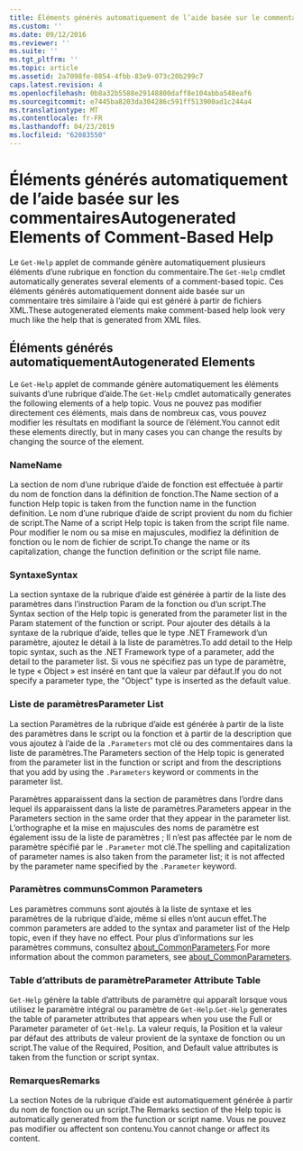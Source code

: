 ```yaml
---
title: Éléments générés automatiquement de l’aide basée sur le commentaire | Microsoft Docs
ms.custom: ''
ms.date: 09/12/2016
ms.reviewer: ''
ms.suite: ''
ms.tgt_pltfrm: ''
ms.topic: article
ms.assetid: 2a7098fe-0854-4fbb-83e9-073c20b299c7
caps.latest.revision: 4
ms.openlocfilehash: 0b8a32b5588e29148800daff8e104abba548eaf6
ms.sourcegitcommit: e7445ba8203da304286c591ff513900ad1c244a4
ms.translationtype: MT
ms.contentlocale: fr-FR
ms.lasthandoff: 04/23/2019
ms.locfileid: "62083550"
---
```

# <a name="autogenerated-elements-of-comment-based-help"></a><span data-ttu-id="cf81e-102">Éléments générés automatiquement de l’aide basée sur les commentaires</span><span class="sxs-lookup"><span data-stu-id="cf81e-102">Autogenerated Elements of Comment-Based Help</span></span>

<span data-ttu-id="cf81e-103">Le `Get-Help` applet de commande génère automatiquement plusieurs éléments d’une rubrique en fonction du commentaire.</span><span class="sxs-lookup"><span data-stu-id="cf81e-103">The `Get-Help` cmdlet automatically generates several elements of a comment-based topic.</span></span> <span data-ttu-id="cf81e-104">Ces éléments générés automatiquement donnent aide basée sur un commentaire très similaire à l’aide qui est généré à partir de fichiers XML.</span><span class="sxs-lookup"><span data-stu-id="cf81e-104">These autogenerated elements make comment-based help look very much like the help that is generated from XML files.</span></span>

## <a name="autogenerated-elements"></a><span data-ttu-id="cf81e-105">Éléments générés automatiquement</span><span class="sxs-lookup"><span data-stu-id="cf81e-105">Autogenerated Elements</span></span>

<span data-ttu-id="cf81e-106">Le `Get-Help` applet de commande génère automatiquement les éléments suivants d’une rubrique d’aide.</span><span class="sxs-lookup"><span data-stu-id="cf81e-106">The `Get-Help` cmdlet automatically generates the following elements of a help topic.</span></span> <span data-ttu-id="cf81e-107">Vous ne pouvez pas modifier directement ces éléments, mais dans de nombreux cas, vous pouvez modifier les résultats en modifiant la source de l’élément.</span><span class="sxs-lookup"><span data-stu-id="cf81e-107">You cannot edit these elements directly, but in many cases you can change the results by changing the source of the element.</span></span>

### <a name="name"></a><span data-ttu-id="cf81e-108">Name</span><span class="sxs-lookup"><span data-stu-id="cf81e-108">Name</span></span>

<span data-ttu-id="cf81e-109">La section de nom d’une rubrique d’aide de fonction est effectuée à partir du nom de fonction dans la définition de fonction.</span><span class="sxs-lookup"><span data-stu-id="cf81e-109">The Name section of a function Help topic is taken from the function name in the function definition.</span></span> <span data-ttu-id="cf81e-110">Le nom d’une rubrique d’aide de script provient du nom du fichier de script.</span><span class="sxs-lookup"><span data-stu-id="cf81e-110">The Name of a script Help topic is taken from the script file name.</span></span> <span data-ttu-id="cf81e-111">Pour modifier le nom ou sa mise en majuscules, modifiez la définition de fonction ou le nom de fichier de script.</span><span class="sxs-lookup"><span data-stu-id="cf81e-111">To change the name or its capitalization, change the function definition or the script file name.</span></span>

### <a name="syntax"></a><span data-ttu-id="cf81e-112">Syntaxe</span><span class="sxs-lookup"><span data-stu-id="cf81e-112">Syntax</span></span>

<span data-ttu-id="cf81e-113">La section syntaxe de la rubrique d’aide est générée à partir de la liste des paramètres dans l’instruction Param de la fonction ou d’un script.</span><span class="sxs-lookup"><span data-stu-id="cf81e-113">The Syntax section of the Help topic is generated from the parameter list in the Param statement of the function or script.</span></span> <span data-ttu-id="cf81e-114">Pour ajouter des détails à la syntaxe de la rubrique d’aide, telles que le type .NET Framework d’un paramètre, ajoutez le détail à la liste de paramètres.</span><span class="sxs-lookup"><span data-stu-id="cf81e-114">To add detail to the Help topic syntax, such as the .NET Framework type of a parameter, add the detail to the parameter list.</span></span> <span data-ttu-id="cf81e-115">Si vous ne spécifiez pas un type de paramètre, le type « Object » est inséré en tant que la valeur par défaut.</span><span class="sxs-lookup"><span data-stu-id="cf81e-115">If you do not specify a parameter type, the "Object" type is inserted as the default value.</span></span>

### <a name="parameter-list"></a><span data-ttu-id="cf81e-116">Liste de paramètres</span><span class="sxs-lookup"><span data-stu-id="cf81e-116">Parameter List</span></span>

<span data-ttu-id="cf81e-117">La section Paramètres de la rubrique d’aide est générée à partir de la liste des paramètres dans le script ou la fonction et à partir de la description que vous ajoutez à l’aide de la `.Parameters` mot clé ou des commentaires dans la liste de paramètres.</span><span class="sxs-lookup"><span data-stu-id="cf81e-117">The Parameters section of the Help topic is generated from the parameter list in the function or script and from the descriptions that you add by using the `.Parameters` keyword or comments in the parameter list.</span></span>

<span data-ttu-id="cf81e-118">Paramètres apparaissent dans la section de paramètres dans l’ordre dans lequel ils apparaissent dans la liste de paramètres.</span><span class="sxs-lookup"><span data-stu-id="cf81e-118">Parameters appear in the Parameters section in the same order that they appear in the parameter list.</span></span> <span data-ttu-id="cf81e-119">L’orthographe et la mise en majuscules des noms de paramètre est également issu de la liste de paramètres ; Il n’est pas affectée par le nom de paramètre spécifié par le `.Parameter` mot clé.</span><span class="sxs-lookup"><span data-stu-id="cf81e-119">The spelling and capitalization of parameter names is also taken from the parameter list; it is not affected by the parameter name specified by the `.Parameter` keyword.</span></span>

### <a name="common-parameters"></a><span data-ttu-id="cf81e-120">Paramètres communs</span><span class="sxs-lookup"><span data-stu-id="cf81e-120">Common Parameters</span></span>

<span data-ttu-id="cf81e-121">Les paramètres communs sont ajoutés à la liste de syntaxe et les paramètres de la rubrique d’aide, même si elles n’ont aucun effet.</span><span class="sxs-lookup"><span data-stu-id="cf81e-121">The common parameters are added to the syntax and parameter list of the Help topic, even if they have no effect.</span></span> <span data-ttu-id="cf81e-122">Pour plus d’informations sur les paramètres communs, consultez [about_CommonParameters](/powershell/module/microsoft.powershell.core/about/about_commonparameters).</span><span class="sxs-lookup"><span data-stu-id="cf81e-122">For more information about the common parameters, see [about_CommonParameters](/powershell/module/microsoft.powershell.core/about/about_commonparameters).</span></span>

### <a name="parameter-attribute-table"></a><span data-ttu-id="cf81e-123">Table d’attributs de paramètre</span><span class="sxs-lookup"><span data-stu-id="cf81e-123">Parameter Attribute Table</span></span>

<span data-ttu-id="cf81e-124">`Get-Help` génère la table d’attributs de paramètre qui apparaît lorsque vous utilisez le paramètre intégral ou paramètre de `Get-Help`.</span><span class="sxs-lookup"><span data-stu-id="cf81e-124">`Get-Help` generates the table of parameter attributes that appears when you use the Full or Parameter parameter of `Get-Help`.</span></span> <span data-ttu-id="cf81e-125">La valeur requis, la Position et la valeur par défaut des attributs de valeur provient de la syntaxe de fonction ou un script.</span><span class="sxs-lookup"><span data-stu-id="cf81e-125">The value of the Required, Position, and Default value attributes is taken from the function or script syntax.</span></span>

### <a name="remarks"></a><span data-ttu-id="cf81e-126">Remarques</span><span class="sxs-lookup"><span data-stu-id="cf81e-126">Remarks</span></span>

<span data-ttu-id="cf81e-127">La section Notes de la rubrique d’aide est automatiquement générée à partir du nom de fonction ou un script.</span><span class="sxs-lookup"><span data-stu-id="cf81e-127">The Remarks section of the Help topic is automatically generated from the function or script name.</span></span> <span data-ttu-id="cf81e-128">Vous ne pouvez pas modifier ou affectent son contenu.</span><span class="sxs-lookup"><span data-stu-id="cf81e-128">You cannot change or affect its content.</span></span>
